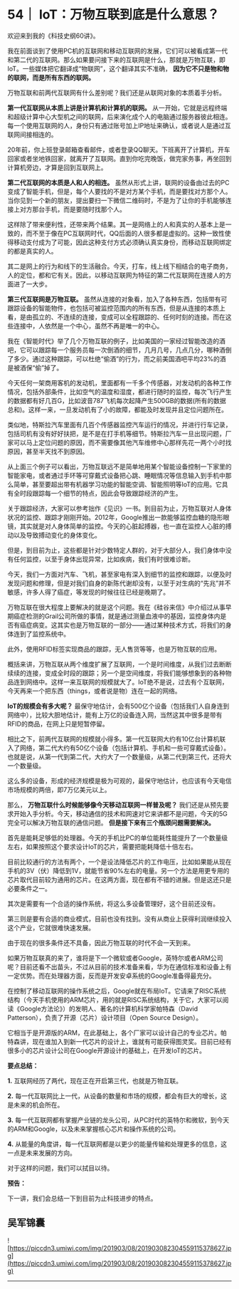 # 54｜ IoT：万物互联到底是什么意思？

欢迎来到我的《科技史纲60讲》。

我在前面谈到了使用PC机的互联网和移动互联网的发展，它们可以被看成第一代和第二代的互联网。那么如果要问接下来的互联网是什么，那就是万物互联，即IoT。一些媒体把它翻译成“物联网”，这个翻译其实不准确， **因为它不只是物和物的联网，而是所有东西的联网。**

万物互联和前两代互联网有什么差别呢？我们还是从联网对象的本质着手分析。

 **第一代互联网从本质上讲是计算机和计算机的联网。** 从一开始，它就是远程终端和超级计算中心大型机之间的联网，后来演化成个人的电脑通过服务器彼此相连。每一个使用互联网的人，身份只有通过账号加上IP地址来确认，或者说人是通过互联网间接相连的。

20年前，你上班登录邮箱查看邮件，或者登录QQ聊天。下班离开了计算机，开车回家或者坐地铁回家，就离开了互联网。直到你吃完晚饭，做完家务事，再坐回到计算机旁边，才算是回到互联网上。

 **第二代互联网的本质是人和人的相连。** 虽然从形式上讲，联网的设备由过去的PC变成了智能手机，但是，每个人要找的不是对方某个手机，而是要找对方那个人。当你见到一个新的朋友，提出要扫一下微信二维码时，不是为了让你的手机能够连接上对方那台手机，而是要随时找那个人。

这样除了带来便利性，还带来两个结果。其一是网络上的人和真实的人基本上是一致的，而不至于像在PC互联网时代，QQ后面的人很多都是虚拟的。这种一致性使得移动支付成为了可能，因此这种支付方式必须确认真实身份，而移动互联网绑定的都是真实的人。

其二是网上的行为和线下的生活融合。今天，打车，线上线下相结合的电子商务，人的定位，都和它有关。因此，以移动互联网为特征的第二代互联网在连接人的方面进了一大步。

 **第三代互联网是万物互联。** 虽然从连接的对象看，加入了各种东西，包括带有可跟踪设备的智能物件，也包括可被监控范围内的所有东西，但是从连接的本质上看，是由孤立的、不连续的连接，变成可以全程跟踪的、任何时刻的连接。而在这些连接中，人依然是一个中心，虽然不再是唯一的中心。

我在《智能时代》举了几个万物互联的例子，比如美国的一家经过智能改造的酒吧，它可以跟踪每一个服务员每一次倒酒的细节，几月几号，几点几分，哪种酒倒了多少。通过这种跟踪，可以杜绝“偷酒”的行为，而之前美国酒吧平均23%的酒是被酒保“偷”掉了。

今天任何一架商用客机的发动机，里面都有一千多个传感器，对发动机的各种工作情况，包括外部条件，比如空气的温度和湿度，都进行随时的监控，每次飞行产生的数据都有好几百G，比如波音787飞机每次起降产生500GB的数据(所有的数据总和)。这样一来，一旦发动机有了小的故障，都能及时发现并且定位问题所在。

类似地，特斯拉汽车里面有几百个传感器监控汽车运行的情况，并进行行车记录，包括司机有没有好好扶把，是不是在打手机等细节。特斯拉汽车一旦出现问题，厂家可以马上定位问题的原因，而不需要像其他汽车维修中心那样先花一两个小时找原因，甚至半天找不到原因。

从上面三个例子可以看出，万物互联远不是简单地用某个智能设备控制一下家里的智能家电，或者通过手环等可穿戴式设备把心跳、睡眠情况等信息输入到手机中那么简单，甚至要超出带有机器学习功能的智能空调、智能照明等IoT的应用。它具有全时段跟踪每一个细节的特点，因此会导致跟踪经济的产生。

关于跟踪经济，大家可以参考拙作《见识》一书。到目前为止，万物互联对人身体状况的监控、跟踪才刚刚开始。2012年，Google推出一款能够监控血糖的隐形眼镜，其实就是对人身体简单的监控。今天的心脏起搏器，也一直在监控人心脏的搏动以及导致搏动变化的身体变化。

但是，到目前为止，这些都是针对少数特定人群的，对于大部分人，我们身体中没有任何监控，以至于身体出现异常，比如疾病，我们有时很难诊断。

今天，我们一方面对汽车、飞机，甚至家电有深入到细节的监控和跟踪，以便及时发现问题和修理，但是对我们自身的新陈代谢却没有，以至于对生病的“先兆”并不敏感，许多人得了癌症，等发现的时候往往已经是晚期了。

万物互联在很大程度上要解决的就是这个问题。我在《硅谷来信》中介绍过从事早期癌症检测的Grail公司所做的事情，就是通过测量血液中的基因，监控身体内是否有癌症病变。这其实也是万物互联的一部分——通过某种技术方式，将我们的身体连到了监控系统中。

此外，使用RFID标签实现商品的跟踪，无人售货等等，也是万物互联的应用。

概括来讲，万物互联从两个维度扩展了互联网，一个是时间维度，从我们过去断断续续的连接，变成全时段的跟踪；另一个是空间维度，将我们能够想象到的各种物品连到网络中。这样一来互联网的规模就大了。IoT绝不是说，过去有个互联网，今天再来一个把东西（things，或者说是物）连在一起的网络。

 **IoT的规模会有多大呢？** 最保守地估计，会有500亿个设备（包括我们人自身连到网络中），比较大胆地估计，能有上万亿的设备连入网，当然这其中很多是带有RFID的商品，在网上只是短暂停留。

相比之下，前两代互联网的规模就小得多。第一代互联网大约有10亿台计算机联入了网络，第二代大约有50亿个设备（包括计算机、手机和一些可穿戴式设备）。也就是说，从第一代到第二代，大约大了一个数量级，从第二代到第三代，还将大一个数量级。

这么多的设备，形成的经济规模是极为可观的，最保守地估计，也应该有今天电信市场规模的两倍，即7万亿美元以上。

那么， **万物互联什么时候能够像今天移动互联网一样普及呢？** 我们还是从预先要求开始入手分析。今天，移动通信的技术和网速对它来讲都不是问题，今天的5G完全可以解决万物互联的通信问题。 **但是接下来有三个瓶颈问题需要解决。**

首先是能耗足够低的处理器。今天的手机比PC的单位能耗性能提升了一个数量级左右，如果按照这个要求设计IoT的芯片，需要把能耗降低十倍左右。

目前比较通行的方法有两个，一个是设法降低芯片的工作电压，比如如果能从现在手机的3V（伏）降低到1V，就能节省90%左右的电量。另一个方法是用更专用的芯片取代目前较为通用的芯片。在这两方面，现在都有不错的进展。但是这还只是必要条件之一。

其次是需要有一个合适的操作系统，将这么多设备管理好，这个目前还没有。

第三则是要有合适的商业模式，目前也没有找到。没有从商业上获得利润继续投入这个产业，它就很难快速发展。

由于现在的很多条件还不具备，因此万物互联的时代不会一天到来。

如果万物互联真的来了，谁将是下一个微软或者Google，英特尔或者ARM公司呢？目前还看不出苗头，不过从目前的技术准备来看，华为在通信标准和设备上有一定优势。而在处理器方面，反而是开发安卓系统的Google准备得最充分。

在控制了移动互联网的操作系统之后，Google就在布局IoT。它请来了RISC系统结构（今天手机使用的ARM芯片，用的就是RISC系统结构，关于它，大家可以阅读《Google方法论》）的发明人、著名的计算机科学家帕特森（David Patterson），负责了开源（芯片）设计项目（Open Source Design）。

它相当于是开源版的ARM，在此基础上，各个厂家可以设计自己的专业芯片。帕特森讲，现在谁加入到新一代芯片的设计上，谁就有可能获得图灵奖。目前已经有很多小的芯片设计公司在Google开源设计的基础上，在开发IoT的芯片。

 **要点总结：**

 **1.** 互联网经历了两代，现在正在开启第三代，也就是万物互联。

 **2.** 每一代互联网比上一代，从设备的数量和市场的规模，都会有巨大的增长，这是未来的机会所在。

 **3.** 每一代互联网都有掌握产业链的龙头公司，从PC时代的英特尔和微软，到今天的ARM和Google，以及未来掌握核心芯片和操作系统的公司。

 **4.** 从能量的角度讲，每一代互联网都是以更少的能量传输和处理更多的信息，这一点是未来发展的方向。

对于这样的问题，我们可以拭目以待。

 **预告：**

下一讲，我们会总结一下到目前为止科技进步的特点。

## 吴军锦囊

![https://piccdn3.umiwi.com/img/201903/08/201903082304559115378627.jpg](https://piccdn3.umiwi.com/img/201903/08/201903082304559115378627.jpg)

---
